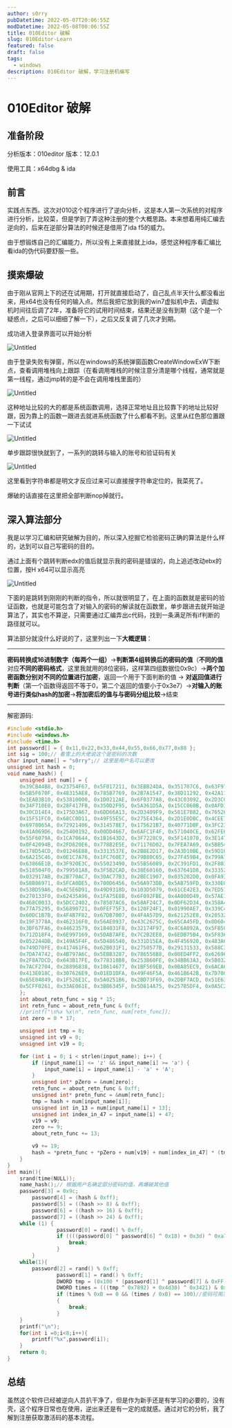 ```yaml
---
author: s0rry
pubDatetime: 2022-05-07T20:06:55Z
modDatetime: 2022-05-08T00:06:55Z
title: 010Editor 破解
slug: 010Editor-Learn
featured: false
draft: false
tags:
  - windows
description: 010Editor 破解，学习注册机编写
---
```


# 010Editor 破解

## 准备阶段

分析版本：010editor 版本：12.0.1

使用工具：x64dbg & ida

## 前言

实践点东西。这次对010这个程序进行了逆向分析，这是本人第一次系统的对程序进行分析，比较菜，但是学到了弄这种注册的整个大概思路。本来想着用纯汇编去逆向的，后来在逆部分算法的时候还是借用了ida f5的威力。

由于想锻炼自己的汇编能力，所以没有上来直接就上ida，感觉这种程序看汇编比看ida的伪代码要舒服一些。

## 摸索爆破

由于刚从官网上下的还在试用期，打开就直接启动了，自己乱点半天什么都没看出来，用x64也没有任何的输入点。然后我把它放到我的win7虚拟机中去，调虚拟机时间往后调了2年，准备将它的试用时间结束，结果还是没有到期（这个是一个疑惑点，之后可以细细了解一下），之后又反复调了几次才到期。

成功进入登录界面可以开始分析

![Untitled](https://s0rry-1308583710.cos.ap-chengdu.myqcloud.com/markdown/202205081103671.png)

由于登录失败有弹窗，所以在windows的系统弹窗函数CreateWindowExW下断点，查看调用堆栈向上跟踪（在看调用堆栈的时候注意分清是哪个线程，通常就是第一线程，通过jmp转的是不会在调用堆栈里面的）

![Untitled](https://s0rry-1308583710.cos.ap-chengdu.myqcloud.com/markdown/202205081103673.png)

这种地址比较的大的都是系统函数调用，选择正常地址且比较靠下的地址比较好跟，因为靠上的函数一跟进去就进系统函数了什么都看不到。这里从红色那位置跟一下试试

![Untitled](https://s0rry-1308583710.cos.ap-chengdu.myqcloud.com/markdown/202205081103674.png)

单步跟踪很快就到了，一系列的跳转与输入的账号和验证码有关

![Untitled](https://s0rry-1308583710.cos.ap-chengdu.myqcloud.com/markdown/202205081103675.png)

这里看到字符串都是明文才反应过来可以直接搜字符串定位的，我菜死了。

爆破的话直接在这里把全部判断nop掉就行。

## 深入算法部分

我是以学习汇编和研究破解为目的，所以深入挖掘它检验密码正确的算法是什么样的，达到可以自己写密码的目的。

通过上面有个跳转判断edx的值后就显示我的密码是错误的，向上追述改动ebx的位置，按H x64可以显示高亮

![Untitled](https://s0rry-1308583710.cos.ap-chengdu.myqcloud.com/markdown/202205081103676.png)

下面的是跳转到刚刚的判断的指令，所以就很明显了，在上面的函数就是密码的验证函数，也就是可能包含了对输入的密码的解读就在函数里，单步跟进去就开始逆算法了，其实也不算逆，只需要通过汇编弄出c代码，找到一条满足所有if判断的路径就可以。

算法部分就没什么好说的了，这里列出一下**大概逻辑**：

---

**密码转换成16进制数字（每两个一组）**→**判断第4组转换后的密码的值**（**不同的值**对应**不同的密码格式**，这里我就用的8位密码，这样第四组数据位0x9c）→**两个加密函数分别对不同的位置进行加密**，返回一个用于下面判断的值 → **对返回值进行判断**（第一个函数得返回不等于0，第二个返回的值要小于0x3e7）→**对输入的账号进行类似hash的加密**→**将加密后的值与与密码分组比较**→结束

---

解密源码:

```c
#include <stdio.h>
#include <windows.h>
#include <time.h>
int password[] = { 0x11,0x22,0x33,0x44,0x55,0x66,0x77,0x88 };
int sig = 100;// 看雪上的大佬说这个是密码的次数
char input_name[] = "s0rry";// 这里是用户名可以更改
unsigned int hash = 0;
void name_hash() {
	unsigned int num[] = {
	0x39CB44B8, 0x23754F67, 0x5F017211, 0x3EBB24DA, 0x351707C6, 0x63F9774B, 0x17827288, 0x0FE74821,
	0x5B5F670F, 0x48315AE8, 0x785B7769, 0x2B7A1547, 0x38D11292, 0x42A11B32, 0x35332244, 0x77437B60,
	0x1EAB3B10, 0x53810000, 0x1D0212AE, 0x6F0377A8, 0x43C03092, 0x2D3C0A8E, 0x62950CBF, 0x30F06FFA,
	0x34F710E0, 0x28F417FB, 0x350D2F95, 0x5A361D5A, 0x15CC060B, 0x0AFD13CC, 0x28603BCF, 0x3371066B,
	0x30CD14E4, 0x175D3A67, 0x6DD66A13, 0x2D3409F9, 0x581E7B82, 0x76526B99, 0x5C8D5188, 0x2C857971,
	0x15F51FC0, 0x68CC0D11, 0x49F55E5C, 0x275E4364, 0x2D1E0DBC, 0x4CEE7CE3, 0x32555840, 0x112E2E08,
	0x6978065A, 0x72921406, 0x314578E7, 0x175621B7, 0x40771DBF, 0x3FC238D6, 0x4A31128A, 0x2DAD036E,
	0x41A069D6, 0x25400192, 0x00DD4667, 0x6AFC1F4F, 0x571040CE, 0x62FE66DF, 0x41DB4B3E, 0x3582231F,
	0x55F6079A, 0x1CA70644, 0x1B1643D2, 0x3F7228C9, 0x5F141070, 0x3E1474AB, 0x444B256E, 0x537050D9,
	0x0F42094B, 0x2FD820E6, 0x778B2E5E, 0x71176D02, 0x7FEA7A69, 0x5BB54628, 0x19BA6C71, 0x39763A99,
	0x178D54CD, 0x01246E88, 0x3313537E, 0x2B8E2D17, 0x2A3D10BE, 0x59D10582, 0x37A163DB, 0x30D6489A,
	0x6A215C46, 0x0E1C7A76, 0x1FC760E7, 0x79B80C65, 0x27F459B4, 0x799A7326, 0x50BA1782, 0x2A116D5C,
	0x63866E1B, 0x3F920E3C, 0x55023490, 0x55B56089, 0x2C391FD1, 0x2F8035C2, 0x64FD2B7A, 0x4CE8759A,
	0x518504F0, 0x799501A8, 0x3F5B2CAD, 0x38E60160, 0x637641D8, 0x33352A42, 0x51A22C19, 0x085C5851,
	0x032917AB, 0x2B770AC7, 0x30AC77B3, 0x2BEC1907, 0x035202D0, 0x0FA933D3, 0x61255DF3, 0x22AD06BF,
	0x58B86971, 0x5FCA0DE5, 0x700D6456, 0x56A973DB, 0x5AB759FD, 0x330E0BE2, 0x5B3C0DDD, 0x495D3C60,
	0x53BD59A6, 0x4C5E6D91, 0x49D9318D, 0x103D5079, 0x61CE42E3, 0x7ED5121D, 0x14E160ED, 0x212D4EF2,
	0x270133F0, 0x62435A96, 0x1FA75E8B, 0x6F092FBE, 0x4A000D49, 0x57AE1C70, 0x004E2477, 0x561E7E72,
	0x468C0033, 0x5DCC2402, 0x78507AC6, 0x58AF24C7, 0x0DF62D34, 0x358A4708, 0x3CFB1E11, 0x2B71451C,
	0x77A75295, 0x56890721, 0x0FEF75F3, 0x120F24F1, 0x01990AE7, 0x339C4452, 0x27A15B8E, 0x0BA7276D,
	0x60DC1B7B, 0x4F4B7F82, 0x67DB7007, 0x4F4A57D9, 0x621252E8, 0x20532CFC, 0x6A390306, 0x18800423,
	0x19F3778A, 0x462316F0, 0x56AE0937, 0x43C2675C, 0x65CA45FD, 0x0D604FF2, 0x0BFD22CB, 0x3AFE643B,
	0x3BF67FA6, 0x44623579, 0x184031F8, 0x32174F97, 0x4C6A092A, 0x5FB50261, 0x01650174, 0x33634AF1,
	0x712D18F4, 0x6E997169, 0x5DAB7AFE, 0x7C2B2EE8, 0x6EDB75B4, 0x5F836FB6, 0x3C2A6DD6, 0x292D05C2,
	0x052244DB, 0x149A5F4F, 0x5D486540, 0x331D15EA, 0x4F456920, 0x483A699F, 0x3B450F05, 0x3B207C6C,
	0x749D70FE, 0x417461F6, 0x62B031F1, 0x2750577B, 0x29131533, 0x588C3808, 0x1AEF3456, 0x0F3C00EC,
	0x7DA74742, 0x4B797A6C, 0x5EBB3287, 0x786558B8, 0x00ED4FF2, 0x6269691E, 0x24A2255F, 0x62C11F7E,
	0x2F8A7DCD, 0x643B17FE, 0x778318B8, 0x253B60FE, 0x34BB63A3, 0x5B03214F, 0x5F1571F4, 0x1A316E9F,
	0x7ACF2704, 0x28896838, 0x18614677, 0x1BF569EB, 0x0BA85EC9, 0x6ACA6B46, 0x1E43422A, 0x514D5F0E,
	0x413E018C, 0x307626E9, 0x01ED1DFA, 0x49F46F5A, 0x461B642B, 0x7D7007F2, 0x13652657, 0x6B160BC5,
	0x65E04849, 0x1F526E1C, 0x5A0251B6, 0x2BD73F69, 0x2DBF7ACD, 0x51E63E80, 0x5CF2670F, 0x21CD0A03,
	0x5CFF0261, 0x33AE061E, 0x3BB6345F, 0x5D814A75, 0x257B5DF4, 0x0A5C2C5B, 0x16A45527, 0x16F23945
	};
	int about_retn_func = sig * 15;
	int retn_func = about_retn_func & 0xff;
	//printf("\n%x %x\n", retn_func, num[retn_func]);
	int zero = 0 * 17;

	unsigned int tmp = 0;
	unsigned int v9 = 0;
	unsigned int v19 = 0;

	for (int i = 0; i < strlen(input_name); i++) {
		if (input_name[i] <= 'z' && input_name[i] >= 'a') {
			input_name[i] = input_name[i] - 'a' + 'A';
		}
		unsigned int* pZero = &num[zero];
		retn_func = about_retn_func & 0xff;
		unsigned int* pretn_func = &num[retn_func];
		tmp = hash + num[input_name[i]];
		unsigned int in_13 = num[input_name[i] + 13];
		unsigned int index_in_47 = input_name[i] + 47;
		v19 = v9;
		zero += 9;
		about_retn_func += 13;

		v9 += 19;
		hash = *pretn_func + *pZero + num[v19] + num[index_in_47] * (tmp ^ in_13);
	}
}
int main(){
    srand(time(NULL));
    name_hash();// 根据用户名确定部分密码的值，再爆破其他值
    password[3] = 0x9c;
		password[4] = (hash & 0xff);
		password[5] = ((hash >> 8) & 0xff);
		password[6] = ((hash >> 16) & 0xff);
		password[7] = ((hash >> 24) & 0xff);
    while (1) {
				password[0] = rand() % 0xff;
				if ((((password[0] ^ password[6] ^ 0x18) + 0x3d) ^ 0xa7) != 0) {
					break;
				}
		}
    while(1){
        password[2] = rand() % 0xff;
				password[1] = rand() % 0xff;
				DWORD tmp = (0x100 * (password[1] ^ password[7] & 0xFF) + password[2] ^ password[5] & 0xff) & 0xFFFF;
				DWORD times = (((tmp ^ 0x7892) + 0x4d30) ^ 0x3421) & 0xFFFF;
				if (times % 0xB == 0 && (times / 0xB) == 100)//密码可用次数
				{
					break;
				}
    }
    printf("\n");
    for(int i =0;i<8;i++){
        printf("%x",password[i]);
    }
    return 0;
}
```

## 总结

虽然这个软件已经被逆向人员扒干净了，但是作为新手还是有学习的必要的，没有壳，这个程序日常也在使用，逆出来还是有一定的成就感。通过对它的分析，我了解到注册获取激活码的基本流程。
